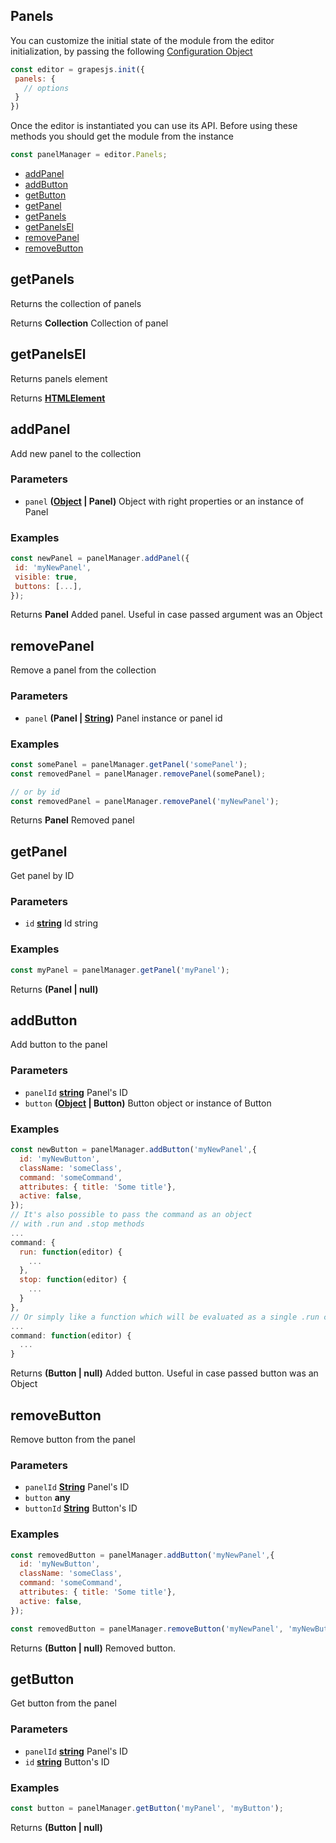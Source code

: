 <!-- Generated by documentation.js. Update this documentation by updating the source code. -->

## Panels

You can customize the initial state of the module from the editor initialization, by passing the following [Configuration Object][1]

```js
const editor = grapesjs.init({
 panels: {
   // options
 }
})
```

Once the editor is instantiated you can use its API. Before using these methods you should get the module from the instance

```js
const panelManager = editor.Panels;
```

*   [addPanel][2]
*   [addButton][3]
*   [getButton][4]
*   [getPanel][5]
*   [getPanels][6]
*   [getPanelsEl][7]
*   [removePanel][8]
*   [removeButton][9]

## getPanels

Returns the collection of panels

Returns **Collection** Collection of panel

## getPanelsEl

Returns panels element

Returns **[HTMLElement][10]** 

## addPanel

Add new panel to the collection

### Parameters

*   `panel` **([Object][11] | Panel)** Object with right properties or an instance of Panel

### Examples

```javascript
const newPanel = panelManager.addPanel({
 id: 'myNewPanel',
 visible: true,
 buttons: [...],
});
```

Returns **Panel** Added panel. Useful in case passed argument was an Object

## removePanel

Remove a panel from the collection

### Parameters

*   `panel` **(Panel | [String][12])** Panel instance or panel id

### Examples

```javascript
const somePanel = panelManager.getPanel('somePanel');
const removedPanel = panelManager.removePanel(somePanel);

// or by id
const removedPanel = panelManager.removePanel('myNewPanel');
```

Returns **Panel** Removed panel

## getPanel

Get panel by ID

### Parameters

*   `id` **[string][12]** Id string

### Examples

```javascript
const myPanel = panelManager.getPanel('myPanel');
```

Returns **(Panel | null)** 

## addButton

Add button to the panel

### Parameters

*   `panelId` **[string][12]** Panel's ID
*   `button` **([Object][11] | Button)** Button object or instance of Button

### Examples

```javascript
const newButton = panelManager.addButton('myNewPanel',{
  id: 'myNewButton',
  className: 'someClass',
  command: 'someCommand',
  attributes: { title: 'Some title'},
  active: false,
});
// It's also possible to pass the command as an object
// with .run and .stop methods
...
command: {
  run: function(editor) {
    ...
  },
  stop: function(editor) {
    ...
  }
},
// Or simply like a function which will be evaluated as a single .run command
...
command: function(editor) {
  ...
}
```

Returns **(Button | null)** Added button. Useful in case passed button was an Object

## removeButton

Remove button from the panel

### Parameters

*   `panelId` **[String][12]** Panel's ID
*   `button` **any** 
*   `buttonId` **[String][12]** Button's ID

### Examples

```javascript
const removedButton = panelManager.addButton('myNewPanel',{
  id: 'myNewButton',
  className: 'someClass',
  command: 'someCommand',
  attributes: { title: 'Some title'},
  active: false,
});

const removedButton = panelManager.removeButton('myNewPanel', 'myNewButton');
```

Returns **(Button | null)** Removed button.

## getButton

Get button from the panel

### Parameters

*   `panelId` **[string][12]** Panel's ID
*   `id` **[string][12]** Button's ID

### Examples

```javascript
const button = panelManager.getButton('myPanel', 'myButton');
```

Returns **(Button | null)** 

[1]: https://github.com/GrapesJS/grapesjs/blob/master/src/panels/config/config.ts

[2]: #addpanel

[3]: #addbutton

[4]: #getbutton

[5]: #getpanel

[6]: #getpanels

[7]: #getpanelsel

[8]: #removepanel

[9]: #removebutton

[10]: https://developer.mozilla.org/docs/Web/HTML/Element

[11]: https://developer.mozilla.org/docs/Web/JavaScript/Reference/Global_Objects/Object

[12]: https://developer.mozilla.org/docs/Web/JavaScript/Reference/Global_Objects/String
